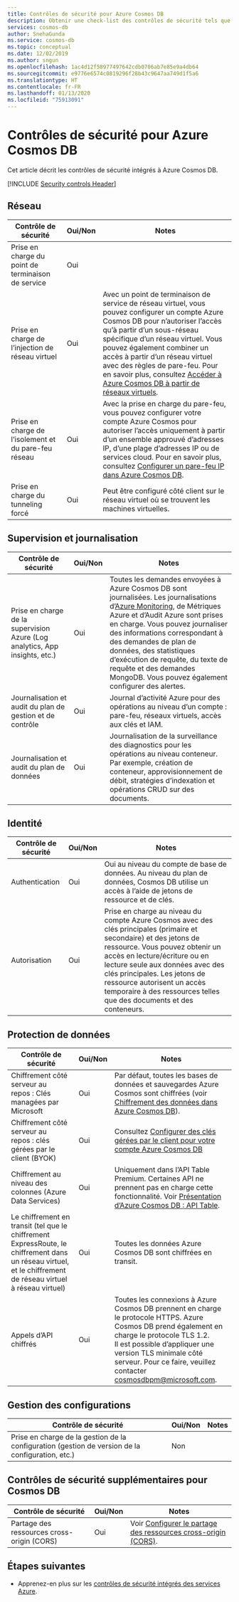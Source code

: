 ```yaml
---
title: Contrôles de sécurité pour Azure Cosmos DB
description: Obtenir une check-list des contrôles de sécurité tels que le réseau, la supervision, l’identité et la protection des données pour évaluer Azure Cosmos DB
services: cosmos-db
author: SnehaGunda
ms.service: cosmos-db
ms.topic: conceptual
ms.date: 12/02/2019
ms.author: sngun
ms.openlocfilehash: 1ac4d12f58977497642cdb0706ab7e85e9a4db64
ms.sourcegitcommit: e9776e6574c0819296f28b43c9647aa749d1f5a6
ms.translationtype: HT
ms.contentlocale: fr-FR
ms.lasthandoff: 01/13/2020
ms.locfileid: "75913091"
---
```

# <a name="security-controls-for-azure-cosmos-db"></a>Contrôles de sécurité pour Azure Cosmos DB

Cet article décrit les contrôles de sécurité intégrés à Azure Cosmos DB.

[!INCLUDE [Security controls Header](../../includes/security-controls-header.md)]

## <a name="network"></a>Réseau

| Contrôle de sécurité | Oui/Non | Notes |
|---|---|--|
| Prise en charge du point de terminaison de service| Oui |  |
| Prise en charge de l’injection de réseau virtuel| Oui | Avec un point de terminaison de service de réseau virtuel, vous pouvez configurer un compte Azure Cosmos DB pour n’autoriser l’accès qu’à partir d’un sous-réseau spécifique d’un réseau virtuel. Vous pouvez également combiner un accès à partir d’un réseau virtuel avec des règles de pare-feu. Pour en savoir plus, consultez [Accéder à Azure Cosmos DB à partir de réseaux virtuels](VNet-service-endpoint.md). |
| Prise en charge de l’isolement et du pare-feu réseau| Oui | Avec la prise en charge du pare-feu, vous pouvez configurer votre compte Azure Cosmos pour autoriser l’accès uniquement à partir d’un ensemble approuvé d’adresses IP, d’une plage d’adresses IP ou de services cloud. Pour en savoir plus, consultez [Configurer un pare-feu IP dans Azure Cosmos DB](how-to-configure-firewall.md).|
| Prise en charge du tunneling forcé| Oui | Peut être configuré côté client sur le réseau virtuel où se trouvent les machines virtuelles.   |

## <a name="monitoring--logging"></a>Supervision et journalisation

| Contrôle de sécurité | Oui/Non | Notes|
|---|---|--|
| Prise en charge de la supervision Azure (Log analytics, App insights, etc.)| Oui | Toutes les demandes envoyées à Azure Cosmos DB sont journalisées. Les journalisations d’[Azure Monitoring](../azure-monitor/overview.md), de Métriques Azure et d’Audit Azure sont prises en charge.  Vous pouvez journaliser des informations correspondant à des demandes de plan de données, des statistiques d’exécution de requête, du texte de requête et des demandes MongoDB. Vous pouvez également configurer des alertes. |
| Journalisation et audit du plan de gestion et de contrôle| Oui | Journal d’activité Azure pour des opérations au niveau d’un compte : pare-feu, réseaux virtuels, accès aux clés et IAM. |
| Journalisation et audit du plan de données | Oui | Journalisation de la surveillance des diagnostics pour les opérations au niveau conteneur. Par exemple, création de conteneur, approvisionnement de débit, stratégies d’indexation et opérations CRUD sur des documents. |

## <a name="identity"></a>Identité

| Contrôle de sécurité | Oui/Non | Notes|
|---|---|--|
| Authentication| Oui | Oui au niveau du compte de base de données. Au niveau du plan de données, Cosmos DB utilise un accès à l’aide de jetons de ressource et de clés. |
| Autorisation| Oui | Prise en charge au niveau du compte Azure Cosmos avec des clés principales (primaire et secondaire) et des jetons de ressource. Vous pouvez obtenir un accès en lecture/écriture ou en lecture seule aux données avec des clés principales. Les jetons de ressource autorisent un accès temporaire à des ressources telles que des documents et des conteneurs. |

## <a name="data-protection"></a>Protection de données

| Contrôle de sécurité | Oui/Non | Notes |
|---|---|--|
| Chiffrement côté serveur au repos : Clés managées par Microsoft | Oui | Par défaut, toutes les bases de données et sauvegardes Azure Cosmos sont chiffrées (voir [Chiffrement des données dans Azure Cosmos DB](database-encryption-at-rest.md)). |
| Chiffrement côté serveur au repos : clés gérées par le client (BYOK) | Oui | Consultez [Configurer des clés gérées par le client pour votre compte Azure Cosmos DB](how-to-setup-cmk.md)  |
| Chiffrement au niveau des colonnes (Azure Data Services)| Oui | Uniquement dans l’API Table Premium. Certaines API ne prennent pas en charge cette fonctionnalité. Voir [Présentation d’Azure Cosmos DB : API Table](table-introduction.md). |
| Le chiffrement en transit (tel que le chiffrement ExpressRoute, le chiffrement dans un réseau virtuel, et le chiffrement de réseau virtuel à réseau virtuel)| Oui | Toutes les données Azure Cosmos DB sont chiffrées en transit. |
| Appels d’API chiffrés| Oui | Toutes les connexions à Azure Cosmos DB prennent en charge le protocole HTTPS. Azure Cosmos DB prend également en charge le protocole TLS 1.2.<br>Il est possible d’appliquer une version TLS minimale côté serveur. Pour ce faire, veuillez contacter [cosmosdbpm@microsoft.com](maito:cosmosdbpm@microsoft.com]). |

## <a name="configuration-management"></a>Gestion des configurations

| Contrôle de sécurité | Oui/Non | Notes|
|---|---|--|
| Prise en charge de la gestion de la configuration (gestion de version de la configuration, etc.)| Non  | | 

## <a name="additional-security-controls-for-cosmos-db"></a>Contrôles de sécurité supplémentaires pour Cosmos DB

| Contrôle de sécurité | Oui/Non | Notes|
|---|---|--|
| Partage des ressources cross-origin (CORS) | Oui | Voir [Configurer le partage des ressources cross-origin (CORS)](how-to-configure-cross-origin-resource-sharing.md). |

## <a name="next-steps"></a>Étapes suivantes

- Apprenez-en plus sur les [contrôles de sécurité intégrés des services Azure](../security/fundamentals/security-controls.md).